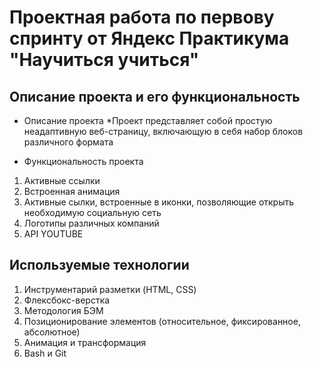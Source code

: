 # Проектная работа по первову спринту от Яндекс Практикума "Научиться учиться"

## Описание проекта и его функциональность
+ Описание проекта
*Проект представляет собой простую неадаптивную веб-страницу, включающую в себя набор блоков различного формата

+ Функциональность проекта
1. Активные ссылки
2. Встроенная анимация
3. Активные сылки, встроенные в иконки, позволяющие открыть необходимую социальную сеть
4. Логотипы различных компаний
5.  API YOUTUBE

## Используемые технологии
1. Инструментарий разметки (HTML, CSS)
2. Флексбокс-верстка
3. Методология БЭМ
4. Позиционирование элементов (относительное, фиксированное, абсолютное)
5. Анимация и трансформация
6. Bash и Git

